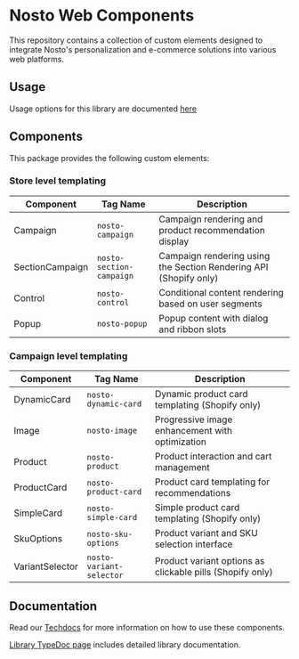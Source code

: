 # Nosto Web Components

This repository contains a collection of custom elements designed to integrate Nosto's personalization and e-commerce solutions into various web platforms.

## Usage

Usage options for this library are documented [here](https://docs.nosto.com/techdocs/apis/frontend/oss/web-components/loading-web-components)

## Components

This package provides the following custom elements:

### Store level templating

| Component       | Tag Name                 | Description                                                       |
| --------------- | ------------------------ | ----------------------------------------------------------------- |
| Campaign        | `nosto-campaign`         | Campaign rendering and product recommendation display             |
| SectionCampaign | `nosto-section-campaign` | Campaign rendering using the Section Rendering API (Shopify only) |
| Control         | `nosto-control`          | Conditional content rendering based on user segments              |
| Popup           | `nosto-popup`            | Popup content with dialog and ribbon slots                       |

### Campaign level templating

| Component       | Tag Name                 | Description                                     |
| --------------- | ------------------------ | ----------------------------------------------- |
| DynamicCard     | `nosto-dynamic-card`     | Dynamic product card templating (Shopify only)  |
| Image           | `nosto-image`            | Progressive image enhancement with optimization |
| Product         | `nosto-product`          | Product interaction and cart management         |
| ProductCard     | `nosto-product-card`     | Product card templating for recommendations     |
| SimpleCard      | `nosto-simple-card`      | Simple product card templating (Shopify only) |
| SkuOptions      | `nosto-sku-options`      | Product variant and SKU selection interface     |
| VariantSelector | `nosto-variant-selector` | Product variant options as clickable pills (Shopify only) |

## Documentation

Read our [Techdocs](https://docs.nosto.com/techdocs/apis/frontend/oss/web-components) for more information on how to use these components.

[Library TypeDoc page](https://nosto.github.io/web-components) includes detailed library documentation.
